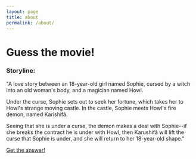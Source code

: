```yaml
---
layout: page
title: about
permalink: /about/
---
```


# Guess the movie!

### Storyline:

"A love story between an 18-year-old girl named Sophie, cursed by a witch into an old woman's body, and a magician named Howl.

Under the curse, Sophie sets out to seek her fortune, which takes her to Howl's strange moving castle. In the castle, Sophie meets Howl's fire demon, named Karishifâ.

Seeing that she is under a curse, the demon makes a deal with Sophie--if she breaks the contract he is under with Howl, then Karushifâ will lift the curse that Sophie is under, and she will return to her 18-year-old shape."

[Get the answer!](http://www.imdb.com/title/tt0347149/)
